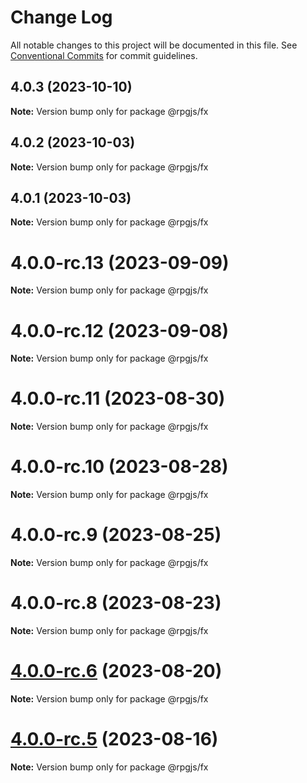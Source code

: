 # Change Log

All notable changes to this project will be documented in this file.
See [Conventional Commits](https://conventionalcommits.org) for commit guidelines.

## 4.0.3 (2023-10-10)

**Note:** Version bump only for package @rpgjs/fx





## 4.0.2 (2023-10-03)

**Note:** Version bump only for package @rpgjs/fx





## 4.0.1 (2023-10-03)

**Note:** Version bump only for package @rpgjs/fx





# 4.0.0-rc.13 (2023-09-09)

**Note:** Version bump only for package @rpgjs/fx





# 4.0.0-rc.12 (2023-09-08)

**Note:** Version bump only for package @rpgjs/fx





# 4.0.0-rc.11 (2023-08-30)

**Note:** Version bump only for package @rpgjs/fx





# 4.0.0-rc.10 (2023-08-28)

**Note:** Version bump only for package @rpgjs/fx





# 4.0.0-rc.9 (2023-08-25)

**Note:** Version bump only for package @rpgjs/fx





# 4.0.0-rc.8 (2023-08-23)

**Note:** Version bump only for package @rpgjs/fx





# [4.0.0-rc.6](https://github.com/RSamaium/RPG-JS/compare/v4.0.0-rc.5...v4.0.0-rc.6) (2023-08-20)

**Note:** Version bump only for package @rpgjs/fx





# [4.0.0-rc.5](https://github.com/RSamaium/RPG-JS/compare/v4.0.0-rc.4...v4.0.0-rc.5) (2023-08-16)

**Note:** Version bump only for package @rpgjs/fx
